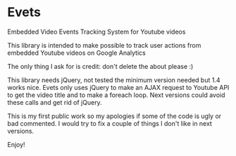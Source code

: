 Evets
=====

Embedded Video Events Tracking System for Youtube videos


This library is intended to make possible to track user actions from embedded Youtube videos on Google Analytics

The only thing I ask for is credit: don't delete the about please :)

This library needs jQuery, not tested the minimum version needed but 1.4 works nice. 
Evets only uses jQuery to make an AJAX request to Youtube API to get the video title and to make a foreach loop.
Next versions could avoid these calls and get rid of jQuery.

This is my first public work so my apologies if some of the code is ugly or bad commented.
I would try to fix a couple of things I don't like in next versions.

Enjoy!
